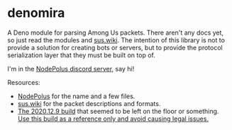 # denomira

A Deno module for parsing Among Us packets.
There aren't any docs yet, so just read the modules and [sus.wiki](https://sus.wiki).
The intention of this library is not to provide a solution for creating bots or servers, but to provide the protocol serialization layer that they must be built on top of.

I'm in the [NodePolus discord server](https://dimaguyhateclub.com), say hi!

Resources:
- [NodePolus](https://github.com/NodePolus) for the name and a few files.
- [sus.wiki](https://sus.wiki) for the packet descriptions and formats.
- [The 2020.12.9 build](https://cdn.discordapp.com/attachments/773384882185306162/801659779898408970/Assembly-CSharp2020129.dll) that seemed to be left on the floor or something. [Use this build as a reference only and avoid causing legal issues.](https://i.imgur.com/cD6j3kk.png)
